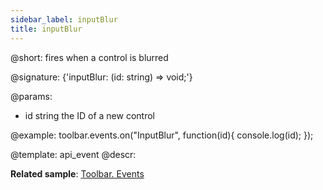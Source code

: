 ```yaml
---
sidebar_label: inputBlur
title: inputBlur
---          
```


@short: fires when a control is blurred

@signature: {'inputBlur: (id: string) => void;'}

@params:
- id 		string		the ID of a new control


@example:
toolbar.events.on("InputBlur", function(id){
    console.log(id);
});


@template: api_event
@descr:

**Related sample**: [Toolbar. Events](https://snippet.dhtmlx.com/xvak1p5y)

